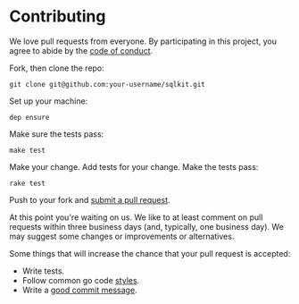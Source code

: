 # Contributing

We love pull requests from everyone. By participating in this project, you
agree to abide by the [code of conduct].

[code of conduct]: (CODE_OF_CONDUCT.md)

Fork, then clone the repo:

    git clone git@github.com:your-username/sqlkit.git

Set up your machine:

    dep ensure

Make sure the tests pass:

    make test

Make your change. Add tests for your change. Make the tests pass:

    rake test

Push to your fork and [submit a pull request][pr].

[pr]: https://github.com/colinjfw/sqlkit/compare/

At this point you're waiting on us. We like to at least comment on pull requests
within three business days (and, typically, one business day). We may suggest
some changes or improvements or alternatives.

Some things that will increase the chance that your pull request is accepted:

* Write tests.
* Follow common go code [styles].
* Write a [good commit message][commit].

[styles]: https://github.com/golang/go/wiki/CodeReviewComments
[commit]: http://tbaggery.com/2008/04/19/a-note-about-git-commit-messages.html
